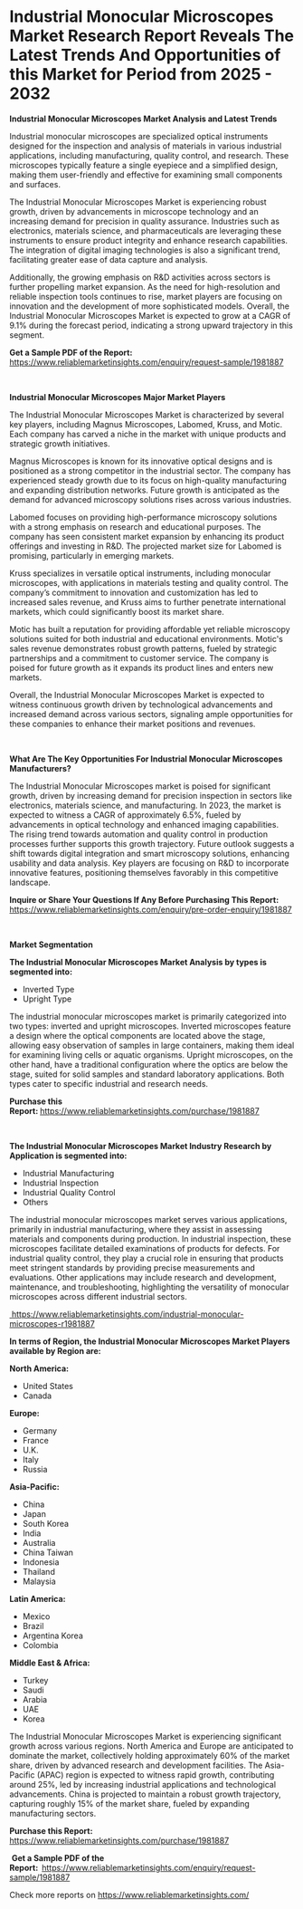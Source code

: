 <p><h1>Industrial Monocular Microscopes Market Research Report Reveals The Latest Trends And Opportunities of this Market for Period from 2025 - 2032</h1></p><p><strong>Industrial Monocular Microscopes Market Analysis and Latest Trends</strong></p>
<p><p>Industrial monocular microscopes are specialized optical instruments designed for the inspection and analysis of materials in various industrial applications, including manufacturing, quality control, and research. These microscopes typically feature a single eyepiece and a simplified design, making them user-friendly and effective for examining small components and surfaces.</p><p>The Industrial Monocular Microscopes Market is experiencing robust growth, driven by advancements in microscope technology and an increasing demand for precision in quality assurance. Industries such as electronics, materials science, and pharmaceuticals are leveraging these instruments to ensure product integrity and enhance research capabilities. The integration of digital imaging technologies is also a significant trend, facilitating greater ease of data capture and analysis.</p><p>Additionally, the growing emphasis on R&D activities across sectors is further propelling market expansion. As the need for high-resolution and reliable inspection tools continues to rise, market players are focusing on innovation and the development of more sophisticated models. Overall, the Industrial Monocular Microscopes Market is expected to grow at a CAGR of 9.1% during the forecast period, indicating a strong upward trajectory in this segment.</p></p>
<p><strong>Get a Sample PDF of the Report:&nbsp;</strong> <a href="https://www.reliablemarketinsights.com/enquiry/request-sample/1981887?utm_campaign=2221&utm_medium=2&utm_source=Github&utm_content=ia&utm_term=02032025&utm_id=industrial-monocular-microscopes">https://www.reliablemarketinsights.com/enquiry/request-sample/1981887</a></p>
<p>&nbsp;</p>
<p><strong>Industrial Monocular Microscopes Major Market Players</strong></p>
<p><p>The Industrial Monocular Microscopes Market is characterized by several key players, including Magnus Microscopes, Labomed, Kruss, and Motic. Each company has carved a niche in the market with unique products and strategic growth initiatives.</p><p>Magnus Microscopes is known for its innovative optical designs and is positioned as a strong competitor in the industrial sector. The company has experienced steady growth due to its focus on high-quality manufacturing and expanding distribution networks. Future growth is anticipated as the demand for advanced microscopy solutions rises across various industries.</p><p>Labomed focuses on providing high-performance microscopy solutions with a strong emphasis on research and educational purposes. The company has seen consistent market expansion by enhancing its product offerings and investing in R&D. The projected market size for Labomed is promising, particularly in emerging markets.</p><p>Kruss specializes in versatile optical instruments, including monocular microscopes, with applications in materials testing and quality control. The company’s commitment to innovation and customization has led to increased sales revenue, and Kruss aims to further penetrate international markets, which could significantly boost its market share.</p><p>Motic has built a reputation for providing affordable yet reliable microscopy solutions suited for both industrial and educational environments. Motic's sales revenue demonstrates robust growth patterns, fueled by strategic partnerships and a commitment to customer service. The company is poised for future growth as it expands its product lines and enters new markets.</p><p>Overall, the Industrial Monocular Microscopes Market is expected to witness continuous growth driven by technological advancements and increased demand across various sectors, signaling ample opportunities for these companies to enhance their market positions and revenues.</p></p>
<p>&nbsp;</p>
<p><strong>What Are The Key Opportunities For Industrial Monocular Microscopes Manufacturers?</strong></p>
<p><p>The Industrial Monocular Microscopes market is poised for significant growth, driven by increasing demand for precision inspection in sectors like electronics, materials science, and manufacturing. In 2023, the market is expected to witness a CAGR of approximately 6.5%, fueled by advancements in optical technology and enhanced imaging capabilities. The rising trend towards automation and quality control in production processes further supports this growth trajectory. Future outlook suggests a shift towards digital integration and smart microscopy solutions, enhancing usability and data analysis. Key players are focusing on R&D to incorporate innovative features, positioning themselves favorably in this competitive landscape.</p></p>
<p><strong>Inquire or Share Your Questions If Any Before Purchasing This Report:</strong> <a href="https://www.reliablemarketinsights.com/enquiry/pre-order-enquiry/1981887?utm_campaign=2221&utm_medium=2&utm_source=Github&utm_content=ia&utm_term=02032025&utm_id=industrial-monocular-microscopes">https://www.reliablemarketinsights.com/enquiry/pre-order-enquiry/1981887</a></p>
<p>&nbsp;</p>
<p><strong>Market Segmentation</strong></p>
<p><strong>The Industrial Monocular Microscopes Market Analysis by types is segmented into:</strong></p>
<p><ul><li>Inverted Type</li><li>Upright Type</li></ul></p>
<p><p>The industrial monocular microscopes market is primarily categorized into two types: inverted and upright microscopes. Inverted microscopes feature a design where the optical components are located above the stage, allowing easy observation of samples in large containers, making them ideal for examining living cells or aquatic organisms. Upright microscopes, on the other hand, have a traditional configuration where the optics are below the stage, suited for solid samples and standard laboratory applications. Both types cater to specific industrial and research needs.</p></p>
<p><strong>Purchase this Report:&nbsp;</strong><a href="https://www.reliablemarketinsights.com/purchase/1981887?utm_campaign=2221&utm_medium=2&utm_source=Github&utm_content=ia&utm_term=02032025&utm_id=industrial-monocular-microscopes">https://www.reliablemarketinsights.com/purchase/1981887</a></p>
<p>&nbsp;</p>
<p><strong>The Industrial Monocular Microscopes Market Industry Research by Application is segmented into:</strong></p>
<p><ul><li>Industrial Manufacturing</li><li>Industrial Inspection</li><li>Industrial Quality Control</li><li>Others</li></ul></p>
<p><p>The industrial monocular microscopes market serves various applications, primarily in industrial manufacturing, where they assist in assessing materials and components during production. In industrial inspection, these microscopes facilitate detailed examinations of products for defects. For industrial quality control, they play a crucial role in ensuring that products meet stringent standards by providing precise measurements and evaluations. Other applications may include research and development, maintenance, and troubleshooting, highlighting the versatility of monocular microscopes across different industrial sectors.</p></p>
<p><a href="https://www.reliablemarketinsights.com/industrial-monocular-microscopes-r1981887?utm_campaign=2221&utm_medium=2&utm_source=Github&utm_content=ia&utm_term=02032025&utm_id=industrial-monocular-microscopes">&nbsp;https://www.reliablemarketinsights.com/industrial-monocular-microscopes-r1981887</a></p>
<p><strong>In terms of Region, the Industrial Monocular Microscopes Market Players available by Region are:</strong></p>
<p>
    <p> <strong> North America: </strong>
        <ul>
            <li>United States</li>
            <li>Canada</li>
        </ul>
        </p> 
    <p> <strong> Europe: </strong>
        <ul>
            <li>Germany</li>
            <li>France</li>
            <li>U.K.</li>
            <li>Italy</li>
            <li>Russia</li>
        </ul>
        </p> 
    <p> <strong> Asia-Pacific: </strong>
        <ul>
            <li>China</li>
            <li>Japan</li>
            <li>South Korea</li>
            <li>India</li>
            <li>Australia</li>
            <li>China Taiwan</li>
            <li>Indonesia</li>
            <li>Thailand</li>
            <li>Malaysia</li>
        </ul>
        </p> 
    <p> <strong> Latin America: </strong>
        <ul>
            <li>Mexico</li>
            <li>Brazil</li>
            <li>Argentina Korea</li>
            <li>Colombia</li>
        </ul>
        </p> 
    <p> <strong> Middle East & Africa: </strong>
        <ul>
            <li>Turkey</li>
            <li>Saudi</li>
            <li>Arabia</li>
            <li>UAE</li>
            <li>Korea</li>
        </ul>
    </p>
    </p>
<p><p>The Industrial Monocular Microscopes Market is experiencing significant growth across various regions. North America and Europe are anticipated to dominate the market, collectively holding approximately 60% of the market share, driven by advanced research and development facilities. The Asia-Pacific (APAC) region is expected to witness rapid growth, contributing around 25%, led by increasing industrial applications and technological advancements. China is projected to maintain a robust growth trajectory, capturing roughly 15% of the market share, fueled by expanding manufacturing sectors.</p></p>
<p><strong>Purchase this Report: </strong><a href="https://www.reliablemarketinsights.com/purchase/1981887?utm_campaign=2221&utm_medium=2&utm_source=Github&utm_content=ia&utm_term=02032025&utm_id=industrial-monocular-microscopes">https://www.reliablemarketinsights.com/purchase/1981887</a></p>
<p>&nbsp;<strong>Get a Sample PDF of the Report:&nbsp;&nbsp;</strong><a href="https://www.reliablemarketinsights.com/enquiry/request-sample/1981887?utm_campaign=2221&utm_medium=2&utm_source=Github&utm_content=ia&utm_term=02032025&utm_id=industrial-monocular-microscopes">https://www.reliablemarketinsights.com/enquiry/request-sample/1981887</a></p>
<p><strong></strong></p>
<p>Check more reports on <a href="https://www.reliablemarketinsights.com/?utm_campaign=2221&utm_medium=2&utm_source=Github&utm_content=ia&utm_term=02032025&utm_id=industrial-monocular-microscopes">https://www.reliablemarketinsights.com/</a></p>